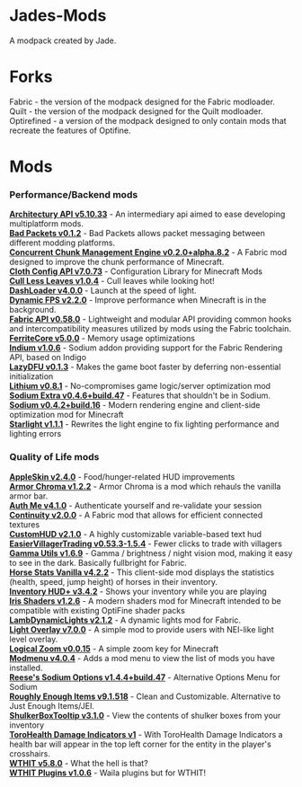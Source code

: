 # Jades-Mods
A modpack created by Jade.
# Forks
Fabric - the version of the modpack designed for the Fabric modloader.  
Quilt - the version of the modpack designed for the Quilt modloader.  
Optirefined - a version of the modpack designed to only contain mods that recreate the features of Optifine.  
# Mods
### Performance/Backend mods
**[Architectury API v5.10.33](https://modrinth.com/mod/architectury-api)** - An intermediary api aimed to ease developing multiplatform mods.  
**[Bad Packets v0.1.2](https://modrinth.com/mod/badpackets)** - Bad Packets allows packet messaging between different modding platforms.  
**[Concurrent Chunk Management Engine v0.2.0+alpha.8.2](https://modrinth.com/mod/c2me-fabric)** - A Fabric mod designed to improve the chunk performance of Minecraft.  
**[Cloth Config API v7.0.73](https://modrinth.com/mod/cloth-config)** - Configuration Library for Minecraft Mods  
**[Cull Less Leaves v1.0.4](https://modrinth.com/mod/cull-less-leaves)** - Cull leaves while looking hot!  
**[DashLoader v4.0.0](https://modrinth.com/mod/dashloader)** - Launch at the speed of light.  
**[Dynamic FPS v2.2.0](https://modrinth.com/mod/dynamic-fps)** - Improve performance when Minecraft is in the background.  
**[Fabric API v0.58.0](https://modrinth.com/mod/fabric-api)** - Lightweight and modular API providing common hooks and intercompatibility measures utilized by mods using the Fabric toolchain.  
**[FerriteCore v5.0.0](https://modrinth.com/mod/ferrite-core)** - Memory usage optimizations  
**[Indium v1.0.6](https://modrinth.com/mod/indium)** - Sodium addon providing support for the Fabric Rendering API, based on Indigo  
**[LazyDFU v0.1.3](https://modrinth.com/mod/lazydfu)** - Makes the game boot faster by deferring non-essential initialization  
**[Lithium v0.8.1](https://modrinth.com/mod/lithium)** - No-compromises game logic/server optimization mod  
**[Sodium Extra v0.4.6+build.47](https://modrinth.com/mod/sodium-extra)** - Features that shouldn't be in Sodium.  
**[Sodium v0.4.2+build.16](https://modrinth.com/mod/sodium)** - Modern rendering engine and client-side optimization mod for Minecraft  
**[Starlight v1.1.1](https://modrinth.com/mod/starlight)** - Rewrites the light engine to fix lighting performance and lighting errors  
### Quality of Life mods  
**[AppleSkin v2.4.0](https://modrinth.com/mod/appleskin)** - Food/hunger-related HUD improvements  
**[Armor Chroma v1.2.2](https://www.curseforge.com/minecraft/mc-mods/armor-chroma-for-fabric)** - Armor Chroma is a mod which rehauls the vanilla armor bar.  
**[Auth Me v4.1.0](https://modrinth.com/mod/auth-me)** - Authenticate yourself and re-validate your session  
**[Continuity v2.0.0](https://modrinth.com/mod/continuity)** - A Fabric mod that allows for efficient connected textures  
**[CustomHUD v2.1.0](https://modrinth.com/mod/customhud)** - A highly customizable variable-based text hud  
**[EasierVillagerTrading v0.53.3-1.5.4](https://modrinth.com/mod/easiervillagertrading)** - Fewer clicks to trade with villagers  
**[Gamma Utils v1.6.9](https://modrinth.com/mod/gamma-utils)** - Gamma / brightness / night vision mod, making it easy to see in the dark. Basically fullbright for Fabric.  
**[Horse Stats Vanilla v4.2.2](https://modrinth.com/mod/horsestatsvanilla)** - This client-side mod displays the statistics (health, speed, jump height) of horses in their inventory.  
**[Inventory HUD+ v3.4.2](https://www.curseforge.com/minecraft/mc-mods/inventory-hud-forge)** - Shows your inventory while you are playing  
**[Iris Shaders v1.2.6](https://modrinth.com/mod/iris)** - A modern shaders mod for Minecraft intended to be compatible with existing OptiFine shader packs  
**[LambDynamicLights v2.1.2](https://modrinth.com/mod/lambdynamiclights)** - A dynamic lights mod for Fabric.  
**[Light Overlay v7.0.0](https://modrinth.com/mod/light-overlay)** - A simple mod to provide users with NEI-like light level overlay.  
**[Logical Zoom v0.0.15](https://www.curseforge.com/minecraft/mc-mods/logical-zoom)** - A simple zoom key for Minecraft  
**[Modmenu v4.0.4](https://modrinth.com/mod/modmenu)** - Adds a mod menu to view the list of mods you have installed.  
**[Reese's Sodium Options v1.4.4+build.47](https://modrinth.com/mod/reeses-sodium-options)** - Alternative Options Menu for Sodium  
**[Roughly Enough Items v9.1.518](https://modrinth.com/mod/roughly-enough-items)** - Clean and Customizable. Alternative to Just Enough Items/JEI.  
**[ShulkerBoxTooltip v3.1.0](https://modrinth.com/mod/shulkerboxtooltip)** - View the contents of shulker boxes from your inventory  
**[ToroHealth Damage Indicators v1](https://www.curseforge.com/minecraft/mc-mods/torohealth-damage-indicators)** - With ToroHealth Damage Indicators a health bar will appear in the top left corner for the entity in the player's crosshairs.  
**[WTHIT v5.8.0](https://modrinth.com/mod/wthit)** - What the hell is that?  
**[WTHIT Plugins v1.0.6](https://modrinth.com/mod/wthit-plugins)** - Waila plugins but for WTHIT!
